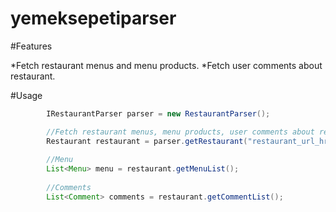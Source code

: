 # yemeksepetiparser

#Features

*Fetch restaurant menus and menu products.
*Fetch user comments about restaurant.

#Usage
```java
		IRestaurantParser parser = new RestaurantParser();

		//Fetch restaurant menus, menu products, user comments about restaurant
		Restaurant restaurant = parser.getRestaurant("restaurant_url_href");
		
		//Menu
		List<Menu> menu = restaurant.getMenuList();
		
		//Comments
		List<Comment> comments = restaurant.getCommentList();
```
